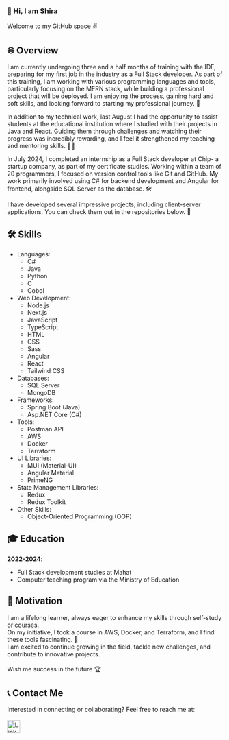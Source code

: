 ### 👋 Hi, I am Shira
Welcome to my GitHub space ✌️

## 🌐 Overview
I am currently undergoing three and a half months of training with the IDF, preparing for my first job in the industry as a Full Stack developer. As part of this training, I am working with various programming languages and tools, particularly focusing on the MERN stack, while building a professional project that will be deployed. I am enjoying the process, gaining hard and soft skills, and looking forward to starting my professional journey. 🚀<br>

In addition to my technical work, last August I had the opportunity to assist students at the educational institution where I studied with their projects in Java and React. Guiding them through challenges and watching their progress was incredibly rewarding, and I feel it strengthened my teaching and mentoring skills. 👩‍🏫<br>

In July 2024, I completed an internship as a Full Stack developer at Chip- a startup company, as part of my certificate studies. Working within a team of 20 programmers, I focused on version control tools like Git and GitHub. My work primarily involved using C# for backend development and Angular for frontend, alongside SQL Server as the database. 🛠️<br>

I have developed several impressive projects, including client-server applications. You can check them out in the repositories below. 🔎<br>

## 🛠️ Skills
- Languages:
  - C#
  - Java
  - Python
  - C
  - Cobol
- Web Development:
  - Node.js
  - Next.js
  - JavaScript
  - TypeScript
  - HTML
  - CSS
  - Sass
  - Angular
  - React
  - Tailwind CSS
- Databases:
  - SQL Server
  - MongoDB
- Frameworks:
  - Spring Boot (Java)
  - Asp.NET Core (C#)
- Tools:
  - Postman API
  - AWS
  - Docker
  - Terraform
- UI Libraries:
    - MUI (Material-UI)
    - Angular Material
    - PrimeNG
- State Management Libraries:
    - Redux
    - Redux Toolkit
- Other Skills:
  - Object-Oriented Programming (OOP)


## 🎓 Education
**2022-2024**:
  - Full Stack development studies at Mahat
  - Computer teaching program via the Ministry of Education

## 💪 Motivation
I am a lifelong learner, always eager to enhance my skills through self-study or courses.<br>
On my initiative, I took a course in AWS, Docker, and Terraform, and I find these tools fascinating. 🐳<br>
I am excited to continue growing in the field, tackle new challenges, and contribute to innovative projects. <br><br>
Wish me success in the future 🏆

## 📞 Contact Me
Interested in connecting or collaborating? Feel free to reach me at: <br><br>
<a href="https://www.linkedin.com/in/shirabiton/">
  <img src="https://img.shields.io/badge/LinkedIn-%230077B5.svg?style=for-the-badge&logo=linkedin&logoColor=white" alt="LinkedIn" style="height: 30px;">
</a>
